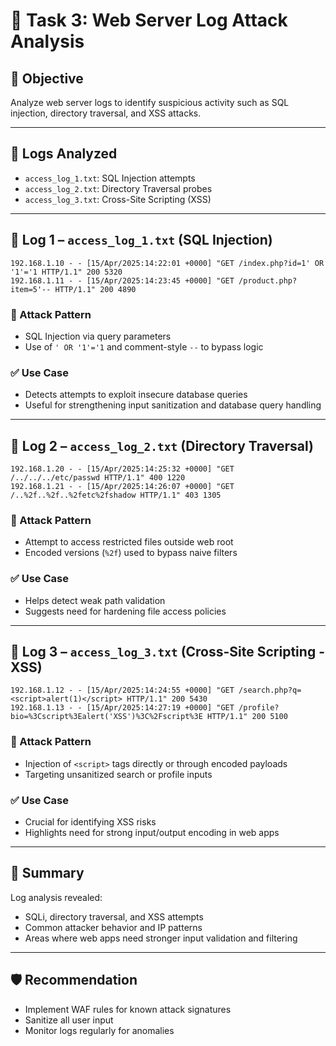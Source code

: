 # 🔹 Task 3: Web Server Log Attack Analysis

## 🧾 Objective
Analyze web server logs to identify suspicious activity such as SQL injection, directory traversal, and XSS attacks.

---

## 📁 Logs Analyzed

- `access_log_1.txt`: SQL Injection attempts
- `access_log_2.txt`: Directory Traversal probes
- `access_log_3.txt`: Cross-Site Scripting (XSS)

---

## 📘 Log 1 – `access_log_1.txt` (SQL Injection)

```text
192.168.1.10 - - [15/Apr/2025:14:22:01 +0000] "GET /index.php?id=1' OR '1'='1 HTTP/1.1" 200 5320
192.168.1.11 - - [15/Apr/2025:14:23:45 +0000] "GET /product.php?item=5'-- HTTP/1.1" 200 4890
```

### 🔎 Attack Pattern

- SQL Injection via query parameters  
- Use of `' OR '1'='1` and comment-style `--` to bypass logic

### ✅ Use Case

- Detects attempts to exploit insecure database queries
- Useful for strengthening input sanitization and database query handling

---

## 📘 Log 2 – `access_log_2.txt` (Directory Traversal)

```text
192.168.1.20 - - [15/Apr/2025:14:25:32 +0000] "GET /../../../etc/passwd HTTP/1.1" 400 1220
192.168.1.21 - - [15/Apr/2025:14:26:07 +0000] "GET /..%2f..%2f..%2fetc%2fshadow HTTP/1.1" 403 1305
```

### 🔎 Attack Pattern

- Attempt to access restricted files outside web root  
- Encoded versions (`%2f`) used to bypass naive filters

### ✅ Use Case

- Helps detect weak path validation
- Suggests need for hardening file access policies

---

## 📘 Log 3 – `access_log_3.txt` (Cross-Site Scripting - XSS)

```text
192.168.1.12 - - [15/Apr/2025:14:24:55 +0000] "GET /search.php?q=<script>alert(1)</script> HTTP/1.1" 200 5430
192.168.1.13 - - [15/Apr/2025:14:27:19 +0000] "GET /profile?bio=%3Cscript%3Ealert('XSS')%3C%2Fscript%3E HTTP/1.1" 200 5100
```

### 🔎 Attack Pattern

- Injection of `<script>` tags directly or through encoded payloads  
- Targeting unsanitized search or profile inputs

### ✅ Use Case

- Crucial for identifying XSS risks
- Highlights need for strong input/output encoding in web apps

---

## 🧠 Summary

Log analysis revealed:

- SQLi, directory traversal, and XSS attempts
- Common attacker behavior and IP patterns
- Areas where web apps need stronger input validation and filtering

---

## 🛡️ Recommendation

- Implement WAF rules for known attack signatures  
- Sanitize all user input  
- Monitor logs regularly for anomalies
